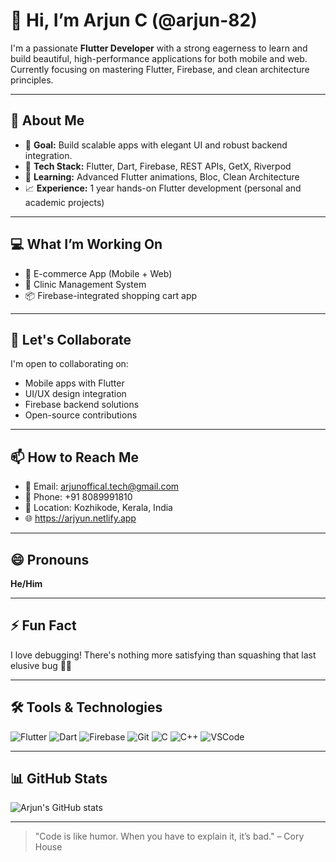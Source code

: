 # 👋 Hi, I’m Arjun C (@arjun-82)

I'm a passionate **Flutter Developer** with a strong eagerness to learn and build beautiful, high-performance applications for both mobile and web. Currently focusing on mastering Flutter, Firebase, and clean architecture principles.

---

## 🚀 About Me

- 🎯 **Goal:** Build scalable apps with elegant UI and robust backend integration.
- 📱 **Tech Stack:** Flutter, Dart, Firebase, REST APIs, GetX, Riverpod
- 🧠 **Learning:** Advanced Flutter animations, Bloc, Clean Architecture
- 📈 **Experience:** 1 year hands-on Flutter development (personal and academic projects)

---

## 💻 What I’m Working On

- 🔨 E-commerce App (Mobile + Web)  
- 🏥 Clinic Management System  
- 📦 Firebase-integrated shopping cart app  

---

## 🤝 Let's Collaborate

I'm open to collaborating on:
- Mobile apps with Flutter  
- UI/UX design integration  
- Firebase backend solutions  
- Open-source contributions  

---

## 📫 How to Reach Me

- 📧 Email: [arjunoffical.tech@gmail.com](mailto:arjunoffical.tech@gmail.com)  
- 📱 Phone: +91 8089991810  
- 📍 Location: Kozhikode, Kerala, India
- 🌐 https://arjyun.netlify.app

---

## 😄 Pronouns

**He/Him**

---

## ⚡ Fun Fact

I love debugging! There's nothing more satisfying than squashing that last elusive bug 🐞✨

---

## 🛠️ Tools & Technologies

![Flutter](https://img.shields.io/badge/Flutter-02569B?logo=flutter&logoColor=white)
![Dart](https://img.shields.io/badge/Dart-0175C2?logo=dart&logoColor=white)
![Firebase](https://img.shields.io/badge/Firebase-FFCA28?logo=firebase&logoColor=black)
![Git](https://img.shields.io/badge/Git-F05032?logo=git&logoColor=white)
![C](https://img.shields.io/badge/C-A8B9CC?logo=c&logoColor=white)
![C++](https://img.shields.io/badge/C++-00599C?logo=c%2B%2B&logoColor=white)
![VSCode](https://img.shields.io/badge/VS%20Code-007ACC?logo=visual-studio-code&logoColor=white)

---

## 📊 GitHub Stats

![Arjun's GitHub stats](https://github-readme-stats.vercel.app/api?username=arjun-82&show_icons=true&theme=dracula)

---

> "Code is like humor. When you have to explain it, it’s bad." – Cory House


<!---
arjun-82/arjun-82 is a ✨ special ✨ repository because its `README.md` (this file) appears on your GitHub profile.
You can click the Preview link to take a look at your changes.
--->
